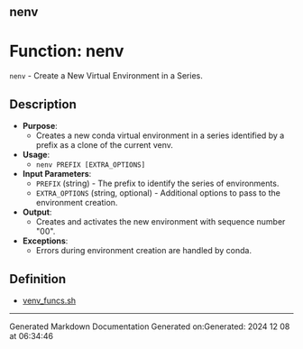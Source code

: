 ## nenv
# Function: nenv
`nenv` - Create a New Virtual Environment in a Series.
## Description
- **Purpose**: 
  - Creates a new conda virtual environment in a series identified by a prefix as a clone of the current venv.
- **Usage**: 
  - `nenv PREFIX [EXTRA_OPTIONS]`
- **Input Parameters**: 
  - `PREFIX` (string) - The prefix to identify the series of environments.
  - `EXTRA_OPTIONS` (string, optional) - Additional options to pass to the environment creation.
- **Output**: 
  - Creates and activates the new environment with sequence number "00".
- **Exceptions**: 
  - Errors during environment creation are handled by conda.
## Definition
* [venv_funcs.sh](/docs/shdoc/bin/shinclude/venv_funcs_sh.md)

---
Generated Markdown Documentation
Generated on:Generated: 2024 12 08 at 06:34:46
